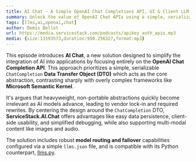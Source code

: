 ```yaml
---
title: AI Chat - A Simple OpenAI Chat Completions API, UI & Client LLM Gateway
summary: Unlock the value of OpenAI Chat APIs using a simple, serializable ChatCompletion DTO that works everywhere
tags: [llms,ai,openai,chat]
author: Demis Bellot
url: https://media.servicestack.com/podcasts/apikey_auth_apis.mp3
media: {size:13193573,duration:950.256327,format:mp3}
---
```


This episode introduces **AI Chat**, a new solution designed to simplify the integration of AI into applications 
by focusing entirely on the **OpenAI Chat Completion API**. This approach prioritizes a simple, serializable
`ChatCompletion` **Data Transfer Object (DTO)** which acts as the core abstraction, contrasting sharply 
with overly complex frameworks like **Microsoft Semantic Kernel**. 

It's argues that heavyweight, non-portable abstractions quickly become irrelevant as AI models advance, 
leading to vendor lock-in and required rewrites. By centering the design around the `ChatCompletion` DTO, 
**ServiceStack.AI.Chat** offers advantages like easy data persistence, client-side usability, and 
simplified debugging, while also supporting multi-modal content like images and audio. 

The solution includes robust **model routing and failover** capabilities configured via a simple `llms.json` file, 
and is compatible with its Python counterpart, [llms.py](https://github.com/ServiceStack/llms).